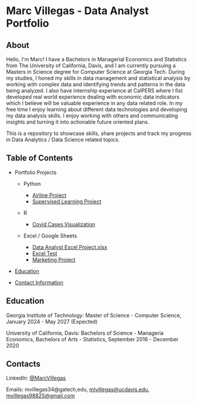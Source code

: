 # Marc Villegas - Data Analyst Portfolio

## About
Hello, I'm Marc! I have a Bachelors in Managerial Economics and Statistics from The University of California, Davis, and I am currently pursuing a Masters in Science degree for Computer Science at Georgia Tech. During my studies, I honed my skills in data management and statistical analysis by working with complex data and identifying trends and patterns in the data being analyzed.
I also have internship experience at CalPERS where I fist developed real world experience dealing with economic data indicators which I believe will be valuable experience in any data related role.
In my free time I enjoy learning about different data technologies and developing my data analysis skills. I enjoy working with others and communicating insights and turning it into actionable future oriented plans.

This is a repository to showcase skills, share projects and track my progress in Data Analytics / Data Science related topics.

## Table of Contents

- Portfolio Projects
  - Python
    - [Airline Project](https://github.com/mlvilleg/Data-Analyst-Porfolio/tree/main/Airline%20Project)
    - [Supervised Learning Project](https://github.com/mlvilleg/Data-Analyst-Porfolio/tree/main/Supervised%20Learning)

  - R
    - [Covid Cases Visualization](CovidVisualizationProj)

  - Excel / Google Sheets
    - [Data Analyst Excel Project.xlsx](https://github.com/mlvilleg/Data-Analyst-Porfolio/blob/main/Excel%20Projects/Data%20Analyst%20Excel%20Project.xlsx)
    - [Excel Test](https://github.com/mlvilleg/Data-Analyst-Porfolio/blob/main/Excel%20Projects/Marc%20Villegas_Excel%20Test.xlsx)
    - [Marketing Project](https://github.com/mlvilleg/Data-Analyst-Porfolio/blob/main/Excel%20Projects/Marketing%20Project.xlsx)
   
- [Education](#Education)
- [Contact Information](#Contacts)


## Education
Georgia Institute of Technology: Master of Science - Computer Science, January 2024 - May 2027 (Expected)

University of California, Davis: Bachelors of Science - Manageria Economics, Bachelors of Arts - Statistics, September 2016 - December 2020

## Contacts
LinkedIn: [@MarcVillegas](https://www.linkedin.com/in/marc-villegas-abaa4b129)

Emails: mvillegas34@gatech,edu, mlvillegas@ucdavis.edu, mvillegas98825@gmail.com
